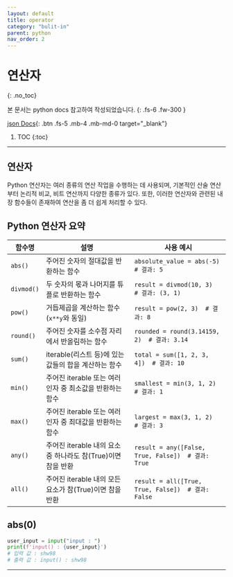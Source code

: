 ```yaml
---
layout: default
title: operator
category: "bulit-in"
parent: python
nav_order: 2
---
```


# 연산자
{: .no_toc}

본 문서는 python docs 참고하여 작성되었습니다.
{: .fs-6 .fw-300 }

[json Docs][python json docs]{: .btn .fs-5 .mb-4 .mb-md-0 target="_blank"}

1. TOC
{:toc}

---

## 연산자
Python 연산자는 여러 종류의 연산 작업을 수행하는 데 사용되며, 기본적인 산술 연산부터 논리적 비교, 비트 연산까지 다양한 종류가 있다. 또한, 이러한 연산자와 관련된 내장 함수들이 존재하여 연산을 좀 더 쉽게 처리할 수 있다.

## Python 연산자 요약

| 함수명               | 설명                                                        | 사용 예시                                       |
|----------------------|-------------------------------------------------------------|------------------------------------------------|
| `abs()`              | 주어진 숫자의 절대값을 반환하는 함수                           | `absolute_value = abs(-5)  # 결과: 5`           |
| `divmod()`           | 두 숫자의 몫과 나머지를 튜플로 반환하는 함수                    | `result = divmod(10, 3)  # 결과: (3, 1)`        |
| `pow()`              | 거듭제곱을 계산하는 함수 (`x**y`와 동일)                      | `result = pow(2, 3)  # 결과: 8`                 |
| `round()`            | 주어진 숫자를 소수점 자리에서 반올림하는 함수                  | `rounded = round(3.14159, 2)  # 결과: 3.14`     |
| `sum()`              | iterable(리스트 등)에 있는 값들의 합을 계산하는 함수            | `total = sum([1, 2, 3, 4])  # 결과: 10`         |
| `min()`              | 주어진 iterable 또는 여러 인자 중 최소값을 반환하는 함수        | `smallest = min(3, 1, 2)  # 결과: 1`            |
| `max()`              | 주어진 iterable 또는 여러 인자 중 최대값을 반환하는 함수        | `largest = max(3, 1, 2)  # 결과: 3`             |
| `any()`              | 주어진 iterable 내의 요소 중 하나라도 참(True)이면 참을 반환     | `result = any([False, True, False])  # 결과: True` |
| `all()`              | 주어진 iterable 내의 모든 요소가 참(True)이면 참을 반환         | `result = all([True, True, False])  # 결과: False` |


## abs(0)


```py
user_input = input("input : ")
print(f'input() : {user_input}')
# 입력 값 : shw98
# 출력 값 : input() : shw98
```

---
[python json docs]: https://docs.python.org/3/tutorial/index.html